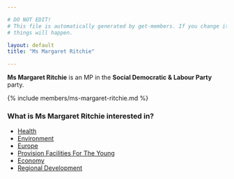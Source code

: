 ```yaml
---

# DO NOT EDIT!
# This file is automatically generated by get-members. If you change it, bad
# things will happen.

layout: default
title: "Ms Margaret Ritchie"

---
```


**Ms Margaret Ritchie** is an MP in the **Social Democratic & Labour Party** party.

{% include members/ms-margaret-ritchie.md %}

### What is Ms Margaret Ritchie interested in?


* [Health](/interests/health.html)
* [Environment](/interests/environment.html)
* [Europe](/interests/europe.html)
* [Provision Facilities For The Young](/interests/provision-facilities-for-the-young.html)
* [Economy](/interests/economy.html)
* [Regional Development](/interests/regional-development.html)
